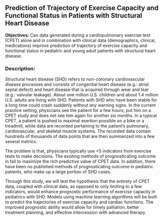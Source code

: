 ## Prediction of Trajectory of Exercise Capacity and Functional Status in Patients with Structural Heart Disease

**Objectives:** Can data generated during a cardiopulmonary exercise test (CPET) alone and in combination with clinical data (demographics, clinical, medications) improve prediction of trajectory of exercise capacity and functional status in pediatric and young adult patients with structural heart disease. 

### Description:

Structural heart disease (SHD) refers to non-coronary cardiovascular disease processes and consists of congenital heart disease (e.g.: atrial septal defect) and heart disease that is acquired through wear and tear (e.g.: valvular leakage). About one million U.S. children and about 1.4 million U.S. adults are living with SHD. Patients with SHD who have been stable for a long time could crash suddenly without any warning signs. In the current practice setting, physicians see the patient for a few hours, put him on a CPET study and does not see him again for another six months. In a typical CPET, a patient is pushed to maximal exertion possible on a bike or a treadmill, while data are recorded pertaining to the patient’s pulmonary, cardiovascular, and skeletal muscle systems. The recorded data contain hundreds of thousands of data points that are then summarized into a few several metrics. 

The problem is that, physicians typically use <5 indicators from exercise tests to make decisions. The existing methods of prognosticating outcome in fail to maximize the rich predictive value of CPET data. In addition, there have been no published methods of prognosticating outcome in pediatric patients, who make up a large portion of SHD cases. 

Through this study, we will test the hypothesis that the entirety of CPET data, coupled with clinical data, as opposed to only limiting to a few indicators, would enhance prognostic performance of exercise capacity in pediatrics with SHD. Models using machine learning algorithms will be built to predict the trajectories of exercise capacity and cardiac functions. The improved prognostic ability would allow for timely palliation, better treatment planning, and effective intercession with advanced therapy. 
